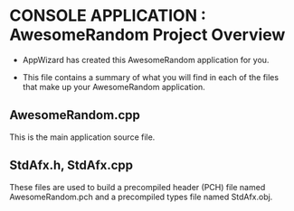 CONSOLE APPLICATION : AwesomeRandom Project Overview
=======================================================================
 - AppWizard has created this AwesomeRandom application for you.

 - This file contains a summary of what you will find in each of the files that make up your AwesomeRandom application.


AwesomeRandom.cpp
-----------------
This is the main application source file.

StdAfx.h, StdAfx.cpp
--------------------
These files are used to build a precompiled header (PCH) file named AwesomeRandom.pch and a precompiled types file named StdAfx.obj.
